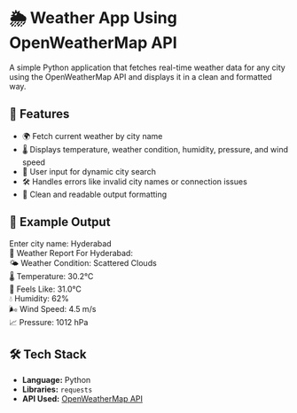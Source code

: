 # 🌦️ Weather App Using OpenWeatherMap API<br>
A simple Python application that fetches real-time weather data for any city using the OpenWeatherMap API and displays it in a clean and formatted way.<br>

## 🚀 Features<br>
- 🌍 Fetch current weather by city name<br>
- 🌡️ Displays temperature, weather condition, humidity, pressure, and wind speed<br>
- 💬 User input for dynamic city search<br>
- 🛠️ Handles errors like invalid city names or connection issues<br>
- 📐 Clean and readable output formatting<br>

## 📸 Example Output<br>
Enter city name: Hyderabad<br>
📍 Weather Report For Hyderabad:<br>
🌤️ Weather Condition: Scattered Clouds<br>
🌡️ Temperature: 30.2°C<br>
🤗 Feels Like: 31.0°C<br>
💧 Humidity: 62%<br>
🌬️ Wind Speed: 4.5 m/s<br>
📈 Pressure: 1012 hPa<br>

## 🛠️ Tech Stack<br>
- **Language:** Python<br>
- **Libraries:** `requests`<br>
- **API Used:** [OpenWeatherMap API](https://openweathermap.org/api)<br>
